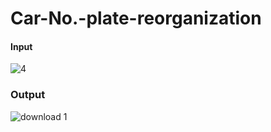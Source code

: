 # Car-No.-plate-reorganization

#### Input
![4](https://user-images.githubusercontent.com/68725514/161083682-ce183111-1267-4802-b796-8201a8d66e8d.jpg?w=50&h=20&scale.option=fill)
### Output
![download 1](https://user-images.githubusercontent.com/68725514/161084093-6838492a-8d37-43cf-9826-f90a6e9d758c.png)
